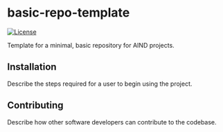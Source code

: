 # basic-repo-template

[![License](https://img.shields.io/badge/license-MIT-brightgreen)](LICENSE)

Template for a minimal, basic repository for AIND projects.

## Installation
Describe the steps required for a user to begin using the project.

## Contributing
Describe how other software developers can contribute to the codebase.

